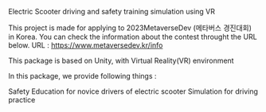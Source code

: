 Electric Scooter driving and safety training simulation using VR

This project is made for applying to 2023MetaverseDev (메타버스 경진대회) in Korea.
You can check the information about the contest throught the URL below.
URL : https://www.metaversedev.kr/info

This package is based on Unity, with Virtual Reality(VR) environment

In this package, we provide following things :

Safety Education for novice drivers of electric scooter
Simulation for driving practice
